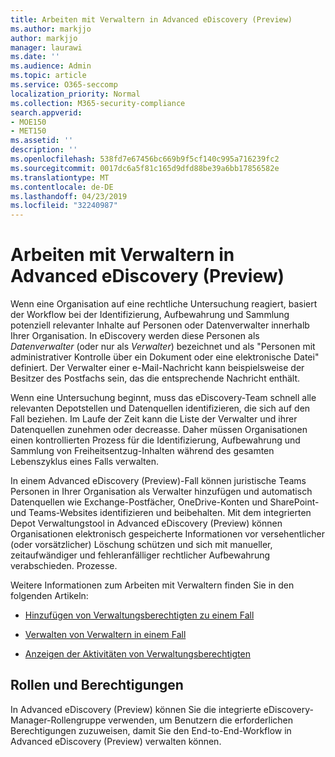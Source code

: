 ```yaml
---
title: Arbeiten mit Verwaltern in Advanced eDiscovery (Preview)
ms.author: markjjo
author: markjjo
manager: laurawi
ms.date: ''
ms.audience: Admin
ms.topic: article
ms.service: O365-seccomp
localization_priority: Normal
ms.collection: M365-security-compliance
search.appverid:
- MOE150
- MET150
ms.assetid: ''
description: ''
ms.openlocfilehash: 538fd7e67456bc669b9f5cf140c995a716239fc2
ms.sourcegitcommit: 0017dc6a5f81c165d9dfd88be39a6bb17856582e
ms.translationtype: MT
ms.contentlocale: de-DE
ms.lasthandoff: 04/23/2019
ms.locfileid: "32240987"
---
```

# <a name="work-with-custodians-in-advanced-ediscovery-preview"></a>Arbeiten mit Verwaltern in Advanced eDiscovery (Preview)

Wenn eine Organisation auf eine rechtliche Untersuchung reagiert, basiert der Workflow bei der Identifizierung, Aufbewahrung und Sammlung potenziell relevanter Inhalte auf Personen oder Datenverwalter innerhalb Ihrer Organisation. In eDiscovery werden diese Personen als *Datenverwalter* (oder nur als *Verwalter*) bezeichnet und als "Personen mit administrativer Kontrolle über ein Dokument oder eine elektronische Datei" definiert. Der Verwalter einer e-Mail-Nachricht kann beispielsweise der Besitzer des Postfachs sein, das die entsprechende Nachricht enthält.  

Wenn eine Untersuchung beginnt, muss das eDiscovery-Team schnell alle relevanten Depotstellen und Datenquellen identifizieren, die sich auf den Fall beziehen. Im Laufe der Zeit kann die Liste der Verwalter und ihrer Datenquellen zunehmen oder decreasse. Daher müssen Organisationen einen kontrollierten Prozess für die Identifizierung, Aufbewahrung und Sammlung von Freiheitsentzug-Inhalten während des gesamten Lebenszyklus eines Falls verwalten.

In einem Advanced eDiscovery (Preview)-Fall können juristische Teams Personen in Ihrer Organisation als Verwalter hinzufügen und automatisch Datenquellen wie Exchange-Postfächer, OneDrive-Konten und SharePoint-und Teams-Websites identifizieren und beibehalten. Mit dem integrierten Depot Verwaltungstool in Advanced eDiscovery (Preview) können Organisationen elektronisch gespeicherte Informationen vor versehentlicher (oder vorsätzlicher) Löschung schützen und sich mit manueller, zeitaufwändiger und fehleranfälliger rechtlicher Aufbewahrung verabschieden. Prozesse. 

Weitere Informationen zum Arbeiten mit Verwaltern finden Sie in den folgenden Artikeln: 

- [Hinzufügen von Verwaltungsberechtigten zu einem Fall](add-custodians-to-case.md)

- [Verwalten von Verwaltern in einem Fall](manage-new-custodians.md)

- [Anzeigen der Aktivitäten von Verwaltungsberechtigten](view-custodian-activity.md)

## <a name="roles-and-permissions"></a>Rollen und Berechtigungen

In Advanced eDiscovery (Preview) können Sie die integrierte eDiscovery-Manager-Rollengruppe verwenden, um Benutzern die erforderlichen Berechtigungen zuzuweisen, damit Sie den End-to-End-Workflow in Advanced eDiscovery (Preview) verwalten können.
